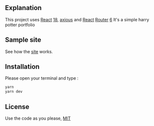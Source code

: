 ## Explanation
This project uses [React](https://pt-br.reactjs.org/) [18](https://pt-br.reactjs.org/), [axious](https://axios-http.com/ptbr/docs/intro) and [React](https://reactrouter.com/en/main) [Router](https://reactrouter.com/en/main) [6](https://reactrouter.com/en/main)
It's a simple harry potter portfolio
## Sample site

See how the [site](https://react-harry-app.vercel.app/) works.


## Installation

Please open your terminal and type :
```bash
yarn 
yarn dev

```

## License
 Use the code as you please, [MIT](https://choosealicense.com/licenses/mit/)